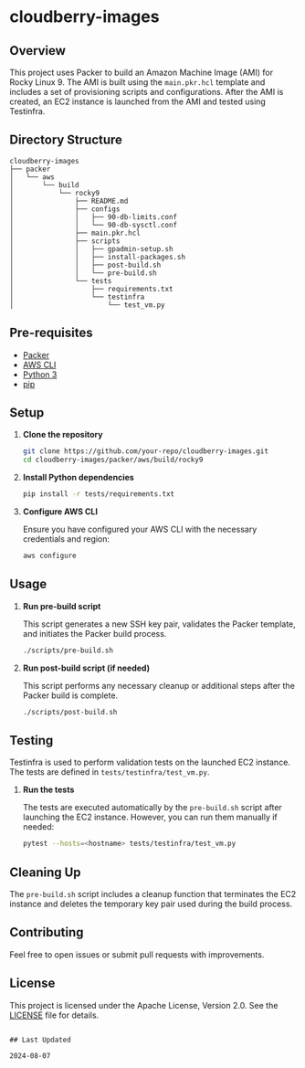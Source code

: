 # cloudberry-images

## Overview

This project uses Packer to build an Amazon Machine Image (AMI) for Rocky Linux 9. The AMI is built using the `main.pkr.hcl` template and includes a set of provisioning scripts and configurations. After the AMI is created, an EC2 instance is launched from the AMI and tested using Testinfra.

## Directory Structure

```
cloudberry-images
├── packer
│   └── aws
│       └── build
│           └── rocky9
│               ├── README.md
│               ├── configs
│               │   ├── 90-db-limits.conf
│               │   └── 90-db-sysctl.conf
│               ├── main.pkr.hcl
│               ├── scripts
│               │   ├── gpadmin-setup.sh
│               │   ├── install-packages.sh
│               │   ├── post-build.sh
│               │   └── pre-build.sh
│               └── tests
│                   ├── requirements.txt
│                   └── testinfra
│                       └── test_vm.py
```

## Pre-requisites

- [Packer](https://www.packer.io/downloads)
- [AWS CLI](https://aws.amazon.com/cli/)
- [Python 3](https://www.python.org/downloads/)
- [pip](https://pip.pypa.io/en/stable/installation/)

## Setup

1. **Clone the repository**

   ```bash
   git clone https://github.com/your-repo/cloudberry-images.git
   cd cloudberry-images/packer/aws/build/rocky9
   ```

2. **Install Python dependencies**

   ```bash
   pip install -r tests/requirements.txt
   ```

3. **Configure AWS CLI**

   Ensure you have configured your AWS CLI with the necessary credentials and region:

   ```bash
   aws configure
   ```

## Usage

1. **Run pre-build script**

   This script generates a new SSH key pair, validates the Packer template, and initiates the Packer build process.

   ```bash
   ./scripts/pre-build.sh
   ```

2. **Run post-build script (if needed)**

   This script performs any necessary cleanup or additional steps after the Packer build is complete.

   ```bash
   ./scripts/post-build.sh
   ```

## Testing

Testinfra is used to perform validation tests on the launched EC2 instance. The tests are defined in `tests/testinfra/test_vm.py`.

1. **Run the tests**

   The tests are executed automatically by the `pre-build.sh` script after launching the EC2 instance. However, you can run them manually if needed:

   ```bash
   pytest --hosts=<hostname> tests/testinfra/test_vm.py
   ```

## Cleaning Up

The `pre-build.sh` script includes a cleanup function that terminates the EC2 instance and deletes the temporary key pair used during the build process.

## Contributing

Feel free to open issues or submit pull requests with improvements.

## License

This project is licensed under the Apache License, Version 2.0. See the [LICENSE](https://www.apache.org/licenses/LICENSE-2.0) file for details.
```

## Last Updated

2024-08-07
